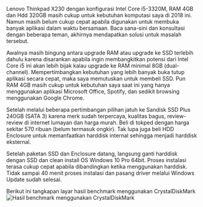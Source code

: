 Lenovo Thinkpad X230 dengan konfigurasi Intel Core i5-3320M, RAM 4GB dan Hdd 320GB masih cukup untuk kebutuhan komputasi saya di 2018 ini. Namun masih belum cukup cepat apabila digunakan untuk membuka banyak aplikasi dalam waktu bersamaan. Baca sana-sini dan konsultasi dengan beberapa teman, akhirnya mendapatkan solusi untuk masalah tersebut. 

Awalnya masih bingung antara upgrade RAM atau upgrade ke SSD terlebih dahulu karena disarankan apabila ingin membangkitkan potensi dari Intel Core i5 ini akan lebih bijak kalau upgrade ke RAM minimal 8GB (dual-channel). Mempertimbangkan kebutuhan yang lebih banyak buka tutup aplikasi secara cepat, maka saya memutuskan untuk membeli SSD. Pun RAM 4GB masih cukup untuk kebutuhan saya saat ini yang hanya menggunakan aplikasi Microsoft Office, Spotify, dan sedikit browsing menggunakan Google Chrome.

Setelah melalui beberapa pertimbangan pilihan jatuh ke Sandisk SSD Plus 240GB (SATA 3) karena merk sudah terpercaya, kualitas bagus, review-review di internet lumayan dan harga murah. Beli di tokped dengan harga sekitar 570 ribuan (belum termasuk ongkir). Tak lupa juga beli HDD Enclosure untuk memanfaatkan harddisk internal sehingga menjadi harddisk eksternal.

Setelah paketan SSD dan Enclosure datang, langsung ganti harddisk dengan SSD dan clean install OS Windows 10 Pro 64bit. Proses instalasi terasa cukup cepat apabila dibandingkan ketika menggunakan harddisk. Tidak sampai 40 menit proses instalasi dan pasang driver melalui Windows Update sudah selesai.

Berikut ini tangkapan layar hasil benchmark menggunakan CrystalDiskMark
![Hasil benchmark menggunakan CrystalDiskMark](http://bayuprastianto.cf/assets/img/benchmarkssd.jpg "Benchmark")
